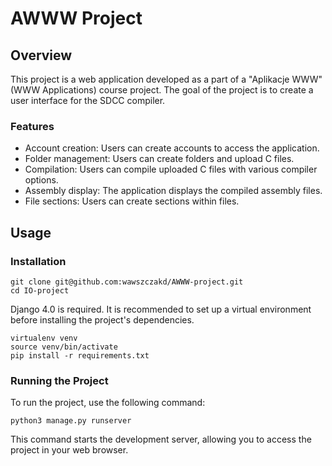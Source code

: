 # AWWW Project

## Overview

This project is a web application developed as a part of a "Aplikacje WWW" (WWW
Applications) course project. The goal of the project is to create a user
interface for the SDCC compiler.

### Features

- Account creation: Users can create accounts to access the application.
- Folder management: Users can create folders and upload C files.
- Compilation: Users can compile uploaded C files with various compiler options.
- Assembly display: The application displays the compiled assembly files.
- File sections: Users can create sections within files.

## Usage

### Installation

```shell
git clone git@github.com:wawszczakd/AWWW-project.git
cd IO-project
```

Django 4.0 is required. It is recommended to set up a virtual environment before
installing the project's dependencies.

```shell
virtualenv venv
source venv/bin/activate
pip install -r requirements.txt
```

### Running the Project

To run the project, use the following command:

```shell
python3 manage.py runserver
```

This command starts the development server, allowing you to access the project
in your web browser.
